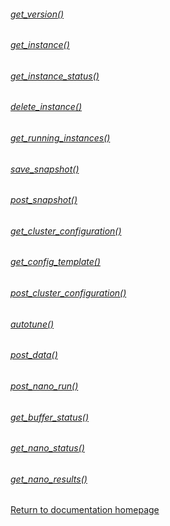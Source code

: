 ###### [get_version()](./Functions/get_version.md)

###### [get_instance()](./Functions/get_instance.md)

###### [get_instance_status()](./Functions/get_instance_status.md)

###### [delete_instance()](./Functions/delete_instance.md)

###### [get_running_instances()](./Functions/get_running_instances.md)

###### [save_snapshot()](./Functions/save_snapshot.md)

###### [post_snapshot()](./Functions/post_snapshot.md)

###### [get_cluster_configuration()](./Functions/get_cluster_configuration.md)

###### [get_config_template()](./Functions/get_config_template.md)

###### [post_cluster_configuration()](./Functions/post_cluster_configuration.md)

###### [autotune()](./Functions/autotune.md)

###### [post_data()](./Functions/post_data.md)

###### [post_nano_run()](./Functions/post_nano_run.md)

###### [get_buffer_status()](./Functions/get_buffer_status.md)

###### [get_nano_status()](./Functions/get_nano_status.md)

###### [get_nano_results()](./Functions/get_nano_results.md)

[Return to documentation homepage](./Docs_Landing_Page.md)
